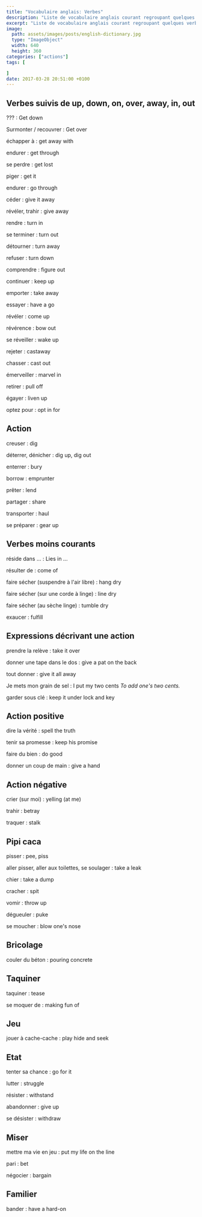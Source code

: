 ```yaml
---
title: "Vocabulaire anglais: Verbes"
description: "Liste de vocabulaire anglais courant regroupant quelques verbes difficiles à mémoriser."
excerpt: "Liste de vocabulaire anglais courant regroupant quelques verbes difficiles à mémoriser."
image:
  path: assets/images/posts/english-dictionary.jpg
  type: "ImageObject"
  width: 640
  height: 360
categories: ["actions"]
tags: [

]
date: 2017-03-28 20:51:00 +0100
---
```


## Verbes suivis de up, down, on, over, away, in, out

???
: Get down

Surmonter / recouvrer
: Get over

échapper à
: get away with

endurer
: get through

se perdre
: get lost

piger
: get it

endurer
: go through

céder
: give it away

révéler, trahir
: give away

rendre
: turn in

se terminer
: turn out

détourner
: turn away

refuser
: turn down

comprendre
: figure out

continuer
: keep up

emporter
: take away

essayer
: have a go

révéler
: come up

révérence
: bow out

se réveiller
: wake up

rejeter
: castaway

chasser
: cast out

émerveiller
: marvel in

retirer
: pull off

égayer
: liven up

optez pour
: opt in for



## Action

creuser
: dig

déterrer, dénicher
: dig up, dig out

enterrer
: bury

borrow
: emprunter

prêter
: lend

partager
: share

transporter
: haul

se préparer
: gear up



## Verbes moins courants

réside dans ...
: Lies in ...

résulter de
: come of

faire sécher (suspendre à l'air libre)
: hang dry

faire sécher (sur une corde à linge)
: line dry

faire sécher (au sèche linge)
: tumble dry

exaucer
: fulfill


## Expressions décrivant une action

prendre la relève
: take it over

donner une tape dans le dos
: give a pat on the back

tout donner
: give it all away

Je mets mon grain de sel
: I put my two cents
*To add one's two cents.*

garder sous clé
: keep it under lock and key


## Action positive

dire la vérité
: spell the truth

tenir sa promesse
:	keep his promise

faire du bien
:	do good

donner un coup de main
: give a hand


## Action négative

crier (sur moi)
: yelling (at me)

trahir
: betray

traquer
: stalk


## Pipi caca

pisser
: pee, piss

aller pisser, aller aux toilettes, se soulager
: take a leak

chier
: take a dump

cracher
: spit

vomir
: throw up

dégueuler
: puke

se moucher
: blow one's nose


## Bricolage

couler du béton
: pouring concrete


## Taquiner

taquiner
: tease

se moquer de
: making fun of


## Jeu

jouer à cache-cache
: play hide and seek


## Etat

tenter sa chance
: go for it

lutter
: struggle

résister
: withstand

abandonner
: give up

se désister
: withdraw


## Miser

mettre ma vie en jeu
: put my life on the line

pari
: bet

négocier
: bargain


## Familier

bander
: have a hard-on
